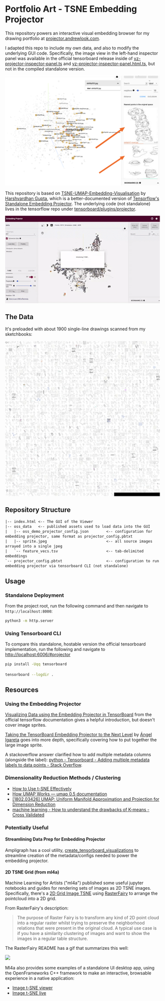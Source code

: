 # Portfolio Art - TSNE Embedding Projector

This repository powers an interactive visual embedding browser for my drawing portfolio at [projector.andrewlook.com](http://projector.andrewlook.com).

I adapted this repo to include my own data, and also to modify the underlying GUI code. Specifically, the image view in the left-hand inspector panel was available in the official tensorboard release inside of [vz-projector-inspector-panel.ts](https://github.com/tensorflow/tensorboard/blob/master/tensorboard/plugins/projector/vz_projector/vz-projector-inspector-panel.ts#L287) and [vz-projector-inspector-panel.html.ts](https://github.com/tensorflow/tensorboard/blob/master/tensorboard/plugins/projector/vz_projector/vz-projector-inspector-panel.html.ts), but not in the compiled standalone version.

![inspector panel with image sprites](./static/inspector-panel.png)

This repository is based on [TSNE-UMAP-Embedding-Visualisation](https://github.com/harveyslash/TSNE-UMAP-Embedding-Visualisation) by [Harshvardhan Gupta](https://github.com/harveyslash), which is a better-documented version of [Tensorflow's Standalone Embedding Projector](https://github.com/tensorflow/embedding-projector-standalone). The underlying code (not standalone) lives in the tensorflow repo under [tensorboard/plugins/projector](https://github.com/tensorflow/tensorboard/tree/master/tensorboard/plugins/projector).

<p align="center">
  <img src="https://github.com/andrewlook/portfolio_tsne_projector/blob/master/static/demo.gif?raw=true" alt="Visualising Example"/>
</p>

## The Data

It's preloaded with about 1900 single-line drawings scanned from my sketchbooks:

![sprite](./oss_data/sprite.jpeg)

## Repository Structure

```
|-- index.html <-- The GUI of the Viewer
|-- oss_data   <-- published assets used to load data into the GUI
|   |-- oss_demo_projector_config.json        <-- configuration for embedding projector, same format as projector_config.pbtxt
|   |-- sprite.jpeg                           <-- all source images arrayed into a single jpeg
|   `-- feature_vecs.tsv                      <-- tab-delimited embeddings
`-- projector_config.pbtxt                    <-- configuration to run embedding projector via tensorboard CLI (not standalone)
```

## Usage

### Standalone Deployment

From the project root, run the following command and then navigate to `http://localhost:8000`:

```sh
python3 -m http.server
```

### Using Tensorboard CLI

To compare this standalone, hostable version the official tensorboard implementation, run the following and navigate to <http://localhost:6006/#projector>

```sh
pip install -Uqq tensorboard

tensorboard --logdir .
```

## Resources

### Using the Embedding Projector

[Visualizing Data using the Embedding Projector in TensorBoard](https://www.tensorflow.org/tensorboard/tensorboard_projector_plugin) from the official tensorflow documentation gives a helpful introduction, but doesn't cover image sprites.

[Taking the TensorBoard Embedding Projector to the Next Level](https://towardsdatascience.com/taking-the-tensorboard-embedding-projector-to-the-next-level-bde53deb6bb7) by [Ángel Igareta](https://github.com/angeligareta) goes into more depth, specifically covering how to put together the large image sprite.

A stackoverflow answer clarified how to add multiple metadata columns (alongside the label): [python - Tensorboard - Adding multiple metadata labels to data points - Stack Overflow](https://stackoverflow.com/questions/49779136/tensorboard-adding-multiple-metadata-labels-to-data-points).

### Dimensionality Reduction Methods / Clustering

- [How to Use t-SNE Effectively](https://distill.pub/2016/misread-tsne/)
- [How UMAP Works — umap 0.5 documentation](https://umap-learn.readthedocs.io/en/latest/how_umap_works.html)
- [[1802.03426] UMAP: Uniform Manifold Approximation and Projection for Dimension Reduction](https://arxiv.org/abs/1802.03426)
- [machine learning - How to understand the drawbacks of K-means - Cross Validated](https://stats.stackexchange.com/questions/133656/how-to-understand-the-drawbacks-of-k-means)

### Potentially Useful

#### Streamlining Data Prep for Embedding Projector

Ampligraph has a cool utility, [create_tensorboard_visualizations](https://docs.ampligraph.org/en/develop/generated/ampligraph.utils.create_tensorboard_visualizations.html) to streamline creation of the metadata/configs needed to power the embedding projector.

#### 2D TSNE Grid (from ml4a)

Machine Learning for Artists ("ml4a") published some useful jupyter notebooks and guides for rendering sets of images as 2D TSNE images. Specifically, there's a [2D Grid Image TSNE](https://github.com/ml4a/ml4a/blob/master/examples/info_retrieval/image-tsne.ipynb) using [RasterFairy](https://github.com/bmcfee/RasterFairy) to arrange the pointcloud into a 2D grid.

From RasterFairy's description:

> The purpose of Raster Fairy is to transform any kind of 2D point cloud into a regular raster whilst trying to preserve the neighborhood relations that were present in the original cloud. A typical use case is if you have a similarity clustering of images and want to show the images in a regular table structure.

The RasterFairy README has a gif that summarizes this well:

![](http://i.imgur.com/HWOsmGC.gif)

Ml4a also provides some examples of a standalone UI desktop app, using the OpenFrameworks C++ framework to make an interactive, browsable experience in a native application:

- [Image t-SNE viewer](https://ml4a.github.io/guides/ImageTSNEViewer/)
- [Image t-SNE live](https://ml4a.github.io/guides/ImageTSNELive/)
